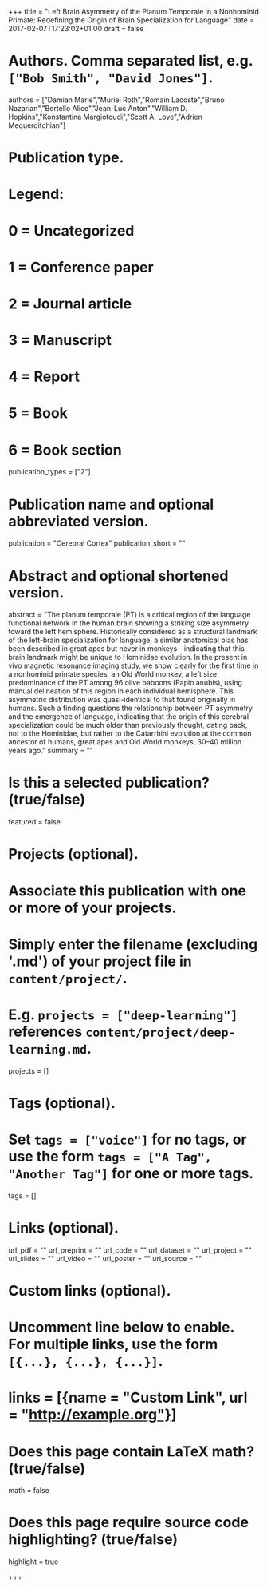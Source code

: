 +++
title = "Left Brain Asymmetry of the Planum Temporale in a Nonhominid Primate: Redefining the Origin of Brain Specialization for Language"
date = 2017-02-07T17:23:02+01:00
draft = false

# Authors. Comma separated list, e.g. `["Bob Smith", "David Jones"]`.
authors = ["Damian Marie","Muriel Roth","Romain Lacoste","Bruno Nazarian","Bertello Alice","Jean-Luc Anton","William D. Hopkins","Konstantina Margiotoudi","Scott A. Love","Adrien Meguerditchian"]

# Publication type.
# Legend:
# 0 = Uncategorized
# 1 = Conference paper
# 2 = Journal article
# 3 = Manuscript
# 4 = Report
# 5 = Book
# 6 = Book section
publication_types = ["2"]

# Publication name and optional abbreviated version.
publication = "Cerebral Cortex"
publication_short = ""

# Abstract and optional shortened version.
abstract = "The planum temporale (PT) is a critical region of the language functional network in the human brain showing a striking size asymmetry toward the left hemisphere. Historically considered as a structural landmark of the left-brain specialization for language, a similar anatomical bias has been described in great apes but never in monkeys—indicating that this brain landmark might be unique to Hominidae evolution. In the present in vivo magnetic resonance imaging study, we show clearly for the first time in a nonhominid primate species, an Old World monkey, a left size predominance of the PT among 96 olive baboons (Papio anubis), using manual delineation of this region in each individual hemisphere. This asymmetric distribution was quasi-identical to that found originally in humans. Such a finding questions the relationship between PT asymmetry and the emergence of language, indicating that the origin of this cerebral specialization could be much older than previously thought, dating back, not to the Hominidae, but rather to the Catarrhini evolution at the common ancestor of humans, great apes and Old World monkeys, 30–40 million years ago."
summary = ""

# Is this a selected publication? (true/false)
featured = false

# Projects (optional).
#   Associate this publication with one or more of your projects.
#   Simply enter the filename (excluding '.md') of your project file in `content/project/`.
#   E.g. `projects = ["deep-learning"]` references `content/project/deep-learning.md`.
projects = []

# Tags (optional).
#   Set `tags = ["voice"]` for no tags, or use the form `tags = ["A Tag", "Another Tag"]` for one or more tags.
tags = []

# Links (optional).
url_pdf = ""
url_preprint = ""
url_code = ""
url_dataset = ""
url_project = ""
url_slides = ""
url_video = ""
url_poster = ""
url_source = ""

# Custom links (optional).
#   Uncomment line below to enable. For multiple links, use the form `[{...}, {...}, {...}]`.
# links = [{name = "Custom Link", url = "http://example.org"}]

# Does this page contain LaTeX math? (true/false)
math = false

# Does this page require source code highlighting? (true/false)
highlight = true

+++
